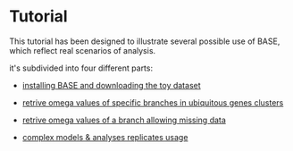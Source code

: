 # Tutorial

This tutorial has been designed to illustrate several possible use of BASE, which reflect real scenarios of analysis.

it's subdivided into four different parts:

* [installing BASE and downloading the toy dataset](https://github.com/for-giobbe/BASE/blob/master/tutorial_1.md)

* [retrive omega values of specific branches in ubiquitous genes clusters](https://github.com/for-giobbe/BASE/blob/master/tutorial_2.md)

* [retrive omega values of a branch allowing missing data](https://github.com/for-giobbe/BASE/blob/master/tutorial_3.md)

* [complex models & analyses replicates usage](https://github.com/for-giobbe/BASE/blob/master/tutorial_4.md)

